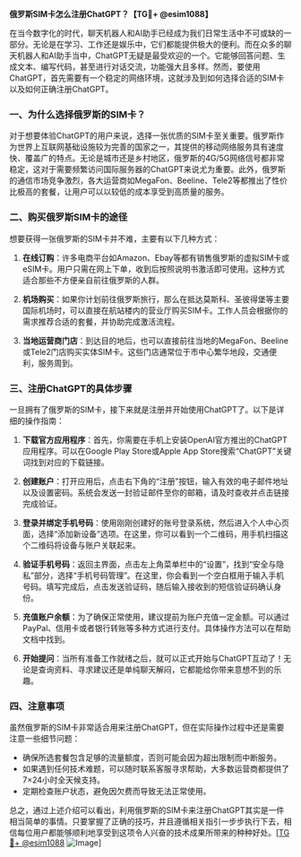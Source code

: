 **俄罗斯SIM卡怎么注册ChatGPT？【TG💪+ @esim1088】**

在当今数字化的时代，聊天机器人和AI助手已经成为我们日常生活中不可或缺的一部分。无论是在学习、工作还是娱乐中，它们都能提供极大的便利。而在众多的聊天机器人和AI助手当中，ChatGPT无疑是最受欢迎的一个。它能够回答问题、生成文本、编写代码，甚至进行对话交流，功能强大且多样。然而，要使用ChatGPT，首先需要有一个稳定的网络环境，这就涉及到如何选择合适的SIM卡以及如何正确注册ChatGPT。

### 一、为什么选择俄罗斯的SIM卡？

对于想要体验ChatGPT的用户来说，选择一张优质的SIM卡至关重要。俄罗斯作为世界上互联网基础设施较为完善的国家之一，其提供的移动网络服务具有速度快、覆盖广的特点。无论是城市还是乡村地区，俄罗斯的4G/5G网络信号都非常稳定，这对于需要频繁访问国际服务器的ChatGPT来说尤为重要。此外，俄罗斯的通信市场竞争激烈，各大运营商如MegaFon、Beeline、Tele2等都推出了性价比极高的套餐，让用户可以以较低的成本享受到高质量的服务。

### 二、购买俄罗斯SIM卡的途径

想要获得一张俄罗斯的SIM卡并不难，主要有以下几种方式：

1. **在线订购**：许多电商平台如Amazon、Ebay等都有销售俄罗斯的虚拟SIM卡或eSIM卡。用户只需在网上下单，收到后按照说明书激活即可使用。这种方式适合那些不方便亲自前往俄罗斯的人群。
   
2. **机场购买**：如果你计划前往俄罗斯旅行，那么在抵达莫斯科、圣彼得堡等主要国际机场时，可以直接在航站楼内的营业厅购买SIM卡。工作人员会根据你的需求推荐合适的套餐，并协助完成激活流程。

3. **当地运营商门店**：到达目的地后，也可以直接前往当地的MegaFon、Beeline或Tele2门店购买实体SIM卡。这些门店通常位于市中心繁华地段，交通便利，服务周到。

### 三、注册ChatGPT的具体步骤

一旦拥有了俄罗斯的SIM卡，接下来就是注册并开始使用ChatGPT了。以下是详细的操作指南：

1. **下载官方应用程序**：首先，你需要在手机上安装OpenAI官方推出的ChatGPT应用程序。可以在Google Play Store或Apple App Store搜索“ChatGPT”关键词找到对应的下载链接。

2. **创建账户**：打开应用后，点击右下角的“注册”按钮，输入有效的电子邮件地址以及设置密码。系统会发送一封验证邮件至你的邮箱，请及时查收并点击链接完成验证。

3. **登录并绑定手机号码**：使用刚刚创建好的账号登录系统，然后进入个人中心页面，选择“添加新设备”选项。在这里，你可以看到一个二维码，用手机扫描这个二维码将设备与账户关联起来。

4. **验证手机号码**：返回主界面，点击左上角菜单栏中的“设置”，找到“安全与隐私”部分，选择“手机号码管理”。在这里，你会看到一个空白框用于输入手机号码。填写完成后，点击发送验证码，随后输入接收到的短信验证码确认身份。

5. **充值账户余额**：为了确保正常使用，建议提前为账户充值一定金额。可以通过PayPal、信用卡或者银行转账等多种方式进行支付。具体操作方法可以在帮助文档中找到。

6. **开始提问**：当所有准备工作就绪之后，就可以正式开始与ChatGPT互动了！无论是查询资料、寻求建议还是单纯聊天解闷，它都能给你带来意想不到的乐趣。

### 四、注意事项

虽然俄罗斯的SIM卡非常适合用来注册ChatGPT，但在实际操作过程中还是需要注意一些细节问题：

- 确保所选套餐包含足够的流量额度，否则可能会因为超出限制而中断服务。
- 如果遇到任何技术难题，可以随时联系客服寻求帮助，大多数运营商都提供了7×24小时全天候支持。
- 定期检查账户状态，避免因欠费而导致无法正常使用。

总之，通过上述介绍可以看出，利用俄罗斯的SIM卡来注册ChatGPT其实是一件相当简单的事情。只要掌握了正确的技巧，并且遵循相关指引一步步执行下去，相信每位用户都能够顺利地享受到这项令人兴奋的技术成果所带来的种种好处。[[TG💪+ @esim1088](https://t.me/s/esim1088) ![Image](https://i.postimg.cc/4NQfJmqS/Snipaste-2025-05-13-00-14-12.png)]